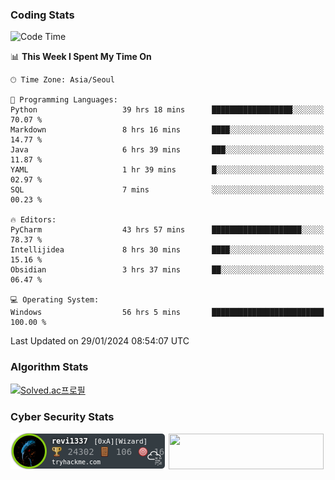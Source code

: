 ### Coding Stats

<!--START_SECTION:waka-->
![Code Time](http://img.shields.io/badge/Code%20Time-107%20hrs%2052%20mins-blue)

📊 **This Week I Spent My Time On** 

```text
🕑︎ Time Zone: Asia/Seoul

💬 Programming Languages: 
Python                   39 hrs 18 mins      ██████████████████░░░░░░░   70.07 % 
Markdown                 8 hrs 16 mins       ████░░░░░░░░░░░░░░░░░░░░░   14.77 % 
Java                     6 hrs 39 mins       ███░░░░░░░░░░░░░░░░░░░░░░   11.87 % 
YAML                     1 hr 39 mins        █░░░░░░░░░░░░░░░░░░░░░░░░   02.97 % 
SQL                      7 mins              ░░░░░░░░░░░░░░░░░░░░░░░░░   00.23 % 

🔥 Editors: 
PyCharm                  43 hrs 57 mins      ████████████████████░░░░░   78.37 % 
Intellijidea             8 hrs 30 mins       ████░░░░░░░░░░░░░░░░░░░░░   15.16 % 
Obsidian                 3 hrs 37 mins       ██░░░░░░░░░░░░░░░░░░░░░░░   06.47 % 

💻 Operating System: 
Windows                  56 hrs 5 mins       █████████████████████████   100.00 % 
```


 Last Updated on 29/01/2024 08:54:07 UTC
<!--END_SECTION:waka-->

### Algorithm Stats

[![Solved.ac프로필](http://mazassumnida.wtf/api/v2/generate_badge?boj=revi1337)](https://solved.ac/revi1337)

### Cyber Security Stats

[![revi1337's tryhackme stats](https://raw.githubusercontent.com/Revi1337/Revi1337/main/assets/thm_propic.png)][tryhackme]
[<img src="https://www.hackthebox.com/badge/image/1002993" width="248.01" height="57">][hackthebox]


[website]: https://revi1337.com
[tryhackme]: https://tryhackme.com/p/revi1337
[hackthebox]: https://app.hackthebox.com/profile/1002993
